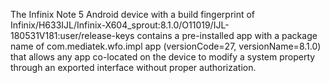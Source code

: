 The Infinix Note 5 Android device with a build fingerprint of Infinix/H633IJL/Infinix-X604_sprout:8.1.0/O11019/IJL-180531V181:user/release-keys contains a pre-installed app with a package name of com.mediatek.wfo.impl app (versionCode=27, versionName=8.1.0) that allows any app co-located on the device to modify a system property through an exported interface without proper authorization.